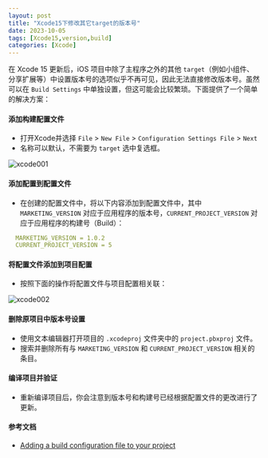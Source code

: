 ```yaml
---
layout: post
title: "Xcode15下修改其它target的版本号"
date: 2023-10-05
tags: [Xcode15,version,build]
categories: [Xcode]
--- 
```



在 Xcode 15 更新后，iOS 项目中除了主程序之外的其他 `target`（例如小组件、分享扩展等）中设置版本号的选项似乎不再可见，因此无法直接修改版本号。虽然可以在 `Build Settings` 中单独设置，但这可能会比较繁琐。下面提供了一个简单的解决方案：

#### 添加构建配置文件
- 打开Xcode并选择 `File` > `New File` > `Configuration Settings File` > `Next`
- 名称可以默认，不需要为 `target` 选中复选框。

![xcode001](https://docs-assets.developer.apple.com/published/2644ce60d016773eec58777b20fa0216/build-configuration-creation@2x.png)

#### 添加配置到配置文件
- 在创建的配置文件中，将以下内容添加到配置文件中，其中 `MARKETING_VERSION` 对应于应用程序的版本号，`CURRENT_PROJECT_VERSION` 对应于应用程序的构建号（Build）：

``` yaml
  MARKETING_VERSION = 1.0.2
  CURRENT_PROJECT_VERSION = 5
```

#### 将配置文件添加到项目配置
- 按照下面的操作将配置文件与项目配置相关联：

![xcode002](https://docs-assets.developer.apple.com/published/0923c1e0e0a76674a2cbdd81ca108379/build-configuration-mapping@2x.png)

#### 删除原项目中版本号设置
- 使用文本编辑器打开项目的 `.xcodeproj` 文件夹中的 `project.pbxproj` 文件。
- 搜索并删除所有与 `MARKETING_VERSION` 和 `CURRENT_PROJECT_VERSION` 相关的条目。

#### 编译项目并验证
- 重新编译项目后，你会注意到版本号和构建号已经根据配置文件的更改进行了更新。


#### 参考文档
- [Adding a build configuration file to your project](https://developer.apple.com/documentation/xcode/adding-a-build-configuration-file-to-your-project) 
